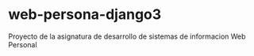# web-persona-django3
Proyecto de la asignatura de desarrollo de sistemas de informacion Web Personal
